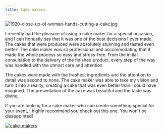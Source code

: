 ```yaml
---
title: Cake makers
---
```


![1920-close-up-of-woman-hands-cutting-a-cake.jpg](/1920-close-up-of-woman-hands-cutting-a-cake.jpg)

I recently had the pleasure of using a cake maker for a special occasion, and I can honestly say that it was one of the best decisions I ever made. The cakes that were produced were absolutely stunning and tasted even better! The cake maker was so professional and accommodating that it made the whole process so easy and stress-free. From the initial consultation to the delivery of the finished product, every step of the way was handled with the utmost care and attention. 

The cakes were made with the freshest ingredients and the attention to detail was second to none. The cake maker was able to take my vision and turn it into a reality, creating a cake that was even better than I could have imagined. The presentation of the cake was beautiful and the taste was divine. 

If you are looking for a cake maker who can create something special for your event, I highly recommend you check out this one. You won't be disappointed!

[![cake-makers](<https://dabuttonfactory.com/button.png?t=CHECK+SERVICE&f=Noto+Sans-Bold&ts=26&tc=fff&hp=45&vp=20&c=11&bgt=unicolored&bgc=4bd42f>)](<https://londonexpertfinder.com/link>)